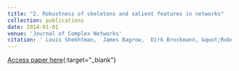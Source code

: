```yaml
---
title: "2. Robustness of skeletons and salient features in networks"
collection: publications
date: 2014-01-01
venue: 'Journal of Complex Networks'
citation: ' Louis Shekhtman,  James Bagrow,  Dirk Brockmann, &quot;Robustness of skeletons and salient features in networks.&quot; Journal of Complex Networks, 2014.'
---
```

[Access paper here](https://academic.oup.com/comnet/article-abstract/2/2/110/609152){:target="_blank"}
